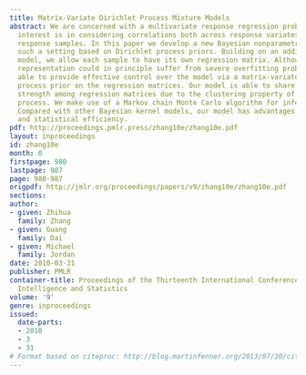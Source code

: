 ```yaml
---
title: Matrix-Variate Dirichlet Process Mixture Models
abstract: We are concerned with a multivariate response regression problem where the
  interest is in considering correlations both across response variates and across
  response samples. In this paper we develop a new Bayesian nonparametric model for
  such a setting based on Dirichlet process priors. Building on an additive kernel
  model, we allow each sample to have its own regression matrix. Although this overcomplete
  representation could in principle suffer from severe overfitting problems, we are
  able to provide effective control over the model via a matrix-variate Dirichlet
  process prior on the regression matrices. Our model is able to share statistical
  strength among regression matrices due to the clustering property of the Dirichlet
  process. We make use of a Markov chain Monte Carlo algorithm for inference and prediction.
  Compared with other Bayesian kernel models, our model has advantages in both computational
  and statistical efficiency.
pdf: http://proceedings.pmlr.press/zhang10e/zhang10e.pdf
layout: inproceedings
id: zhang10e
month: 0
firstpage: 980
lastpage: 987
page: 980-987
origpdf: http://jmlr.org/proceedings/papers/v9/zhang10e/zhang10e.pdf
sections: 
author:
- given: Zhihua
  family: Zhang
- given: Guang
  family: Dai
- given: Michael
  family: Jordan
date: 2010-03-31
publisher: PMLR
container-title: Proceedings of the Thirteenth International Conference on Artificial
  Intelligence and Statistics
volume: '9'
genre: inproceedings
issued:
  date-parts:
  - 2010
  - 3
  - 31
# Format based on citeproc: http://blog.martinfenner.org/2013/07/30/citeproc-yaml-for-bibliographies/
---
```

